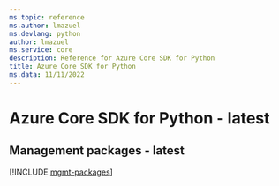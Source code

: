 ```yaml
---
ms.topic: reference
ms.author: lmazuel
ms.devlang: python
author: lmazuel
ms.service: core
description: Reference for Azure Core SDK for Python
title: Azure Core SDK for Python
ms.data: 11/11/2022
---
```

# Azure Core SDK for Python - latest

## Management packages - latest
[!INCLUDE [mgmt-packages](core-mgmt-index.md)]